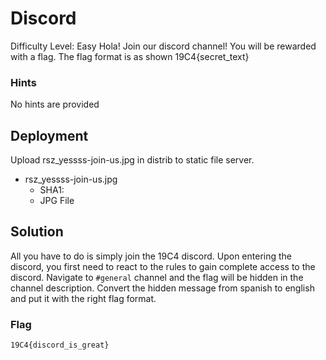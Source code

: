 
# Discord

Difficulty Level: Easy
Hola! Join our discord channel! You will be rewarded with a flag. The flag format is as shown 19C4{secret_text}

### Hints

No hints are provided

## Deployment

Upload rsz_yessss-join-us.jpg in distrib to static file server.

- rsz_yessss-join-us.jpg
    - SHA1: 
    - JPG File 


## Solution

All you have to do is simply join the 19C4 discord.
Upon entering the discord, you first need to react to the rules to gain complete access to the discord. Navigate to `#general` channel and the flag will be hidden in the channel description.  Convert the hidden message from spanish to english and put it with the right flag format.

### Flag
`19C4{discord_is_great}`
